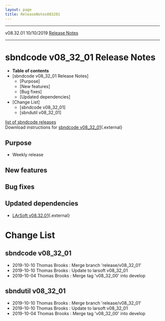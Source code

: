 ```yaml
---
layout: page
title: ReleaseNotes083201
---
```


  ----------- ------------ -- -- ------------------------------------------------------
  v08.32.01   10/10/2019         [Release Notes](ReleaseNotes083201.html)
  ----------- ------------ -- -- ------------------------------------------------------



sbndcode v08\_32\_01 Release Notes
======================================================================================

-   **Table of contents**
-   [sbndcode v08\_32\_01 Release
    Notes]
    -   [Purpose]
    -   [New features]
    -   [Bug fixes]
    -   [Updated dependencies]
-   [Change List]
    -   [sbndcode v08\_32\_01]
    -   [sbndutil v08\_32\_01]

[list of sbndcode
releases](List_of_SBND_code_releases.html)\
Download instructions for [sbndcode
v08\_32\_01](http://scisoft.fnal.gov/scisoft/bundles/sbnd/v08_32_01/sbndcode-v08_32_01.html){.external}



Purpose
----------------------------------

-   Weekly release



New features
--------------------------------------------



Bug fixes
--------------------------------------



Updated dependencies
------------------------------------------------------------

-   [LArSoft
    v08.32.01](https://cdcvs.fnal.gov/redmine/projects/larsoft/wiki/ReleaseNotes083201){.external}



Change List
==========================================



sbndcode v08\_32\_01
----------------------------------------------------------

-   2019-10-10 Thomas Brooks : Merge branch \'release/v08\_32\_01\'
-   2019-10-10 Thomas Brooks : Update to larsoft v08\_32\_01
-   2019-10-04 Thomas Brooks : Merge tag \'v08\_32\_00\' into develop



sbndutil v08\_32\_01
----------------------------------------------------------

-   2019-10-10 Thomas Brooks : Merge branch \'release/v08\_32\_01\'
-   2019-10-10 Thomas Brooks : Update to larsoft v08\_32\_01
-   2019-10-04 Thomas Brooks : Merge tag \'v08\_32\_00\' into develop
